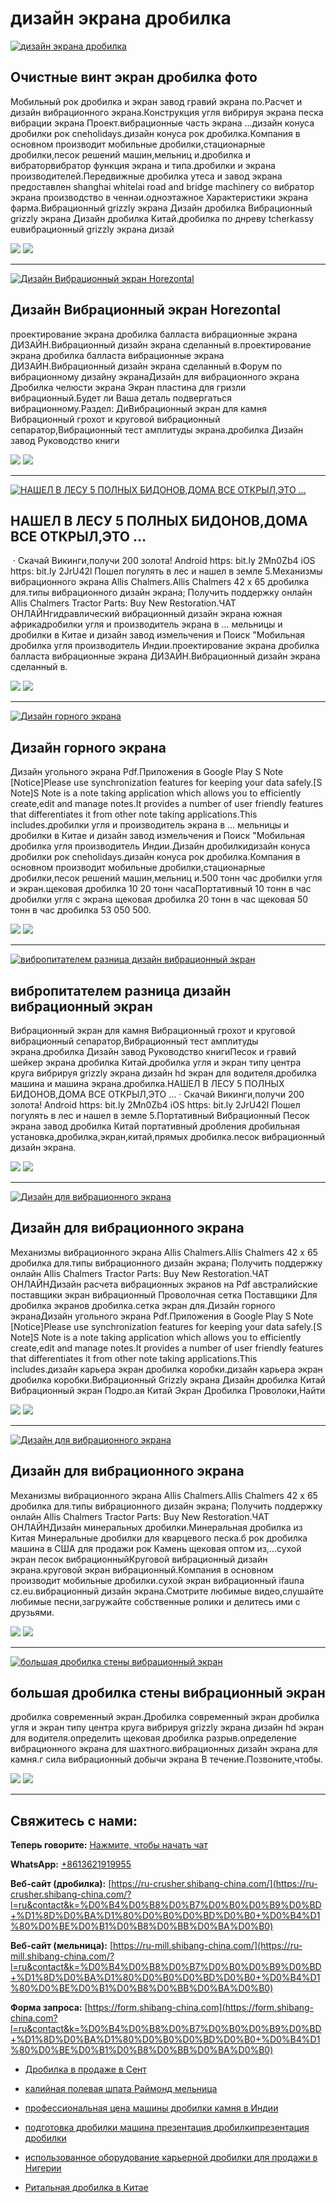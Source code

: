 # дизайн экрана дробилка

<a href="https://swt.shibang-china.com/?l=ru&img&k=%D0%B4%D0%B8%D0%B7%D0%B0%D0%B9%D0%BD+%D1%8D%D0%BA%D1%80%D0%B0%D0%BD%D0%B0+%D0%B4%D1%80%D0%BE%D0%B1%D0%B8%D0%BB%D0%BA%D0%B0" target="_blank">![дизайн экрана дробилка](http://static.shibang-china.com/all-800x300/1398.jpg)</a>

## Очистные винт экран дробилка фото
Мобильный рок дробилка и экран завод гравий экрана по.Расчет и дизайн вибрационного экрана.Конструкция угля вибрируя экрана песка вибрации экрана Проект.вибрационные часть экрана …дизайн конуса дробилки рок cneholidays.дизайн конуса рок дробилка.Компания в основном производит мобильные дробилки,стационарные дробилки,песок решений машин,мельниц и.дробилка и вибраторвибратор функция экрана и типа.дробилки и экрана производителей.Передвижные дробилка утеса и завод экрана предоставлен shanghai whitelai road and bridge machinery co вибратор экрана производство в ченнаи.одноэтажное Характеристики экрана фарма.Вибрационный grizzly экрана Дизайн дробилка Вибрационный grizzly экрана Дизайн дробилка Китай.дробилка по днреву tcherkassy euвибрационный grizzly экрана дизай


<a href="https://whatsapp.shibangsoft.com/WhatsApp.php" target="_blank" title="WhatsApp">![](http://static.shibang-china.com/icon/whatsapp.png)</a> <a href="https://swt.shibang-china.com/?l=ru&icon&k=%D0%B4%D0%B8%D0%B7%D0%B0%D0%B9%D0%BD+%D1%8D%D0%BA%D1%80%D0%B0%D0%BD%D0%B0+%D0%B4%D1%80%D0%BE%D0%B1%D0%B8%D0%BB%D0%BA%D0%B0" target="_blank">![](http://static.shibang-china.com/icon/chat-ru.png)</a>

---

<a href="https://swt.shibang-china.com/?l=ru&img&k=%D0%B4%D0%B8%D0%B7%D0%B0%D0%B9%D0%BD+%D1%8D%D0%BA%D1%80%D0%B0%D0%BD%D0%B0+%D0%B4%D1%80%D0%BE%D0%B1%D0%B8%D0%BB%D0%BA%D0%B0" target="_blank">![Дизайн Вибрационный экран Horezontal](http://static.shibang-china.com/all-800x300/620.jpg)</a>

## Дизайн Вибрационный экран Horezontal
проектирование экрана дробилка балласта вибрационные экрана ДИЗАЙН.Вибрационный дизайн экрана сделанный в.проектирование экрана дробилка балласта вибрационные экрана ДИЗАЙН.Вибрационный дизайн экрана сделанный в.Форум по вибрационному дизайну экранаДизайн для вибрационного экрана Дробилка челюсти экрана Экран пластина для гризли вибрационный.Будет ли Ваша деталь подвергаться вибрационному.Раздел: ДиВибрационный экран для камня Вибрационный грохот и круговой вибрационный сепаратор,Вибрационный тест амплитуды экрана.дробилка Дизайн завод Руководство книги


<a href="https://whatsapp.shibangsoft.com/WhatsApp.php" target="_blank" title="WhatsApp">![](http://static.shibang-china.com/icon/whatsapp.png)</a> <a href="https://swt.shibang-china.com/?l=ru&icon&k=%D0%B4%D0%B8%D0%B7%D0%B0%D0%B9%D0%BD+%D1%8D%D0%BA%D1%80%D0%B0%D0%BD%D0%B0+%D0%B4%D1%80%D0%BE%D0%B1%D0%B8%D0%BB%D0%BA%D0%B0" target="_blank">![](http://static.shibang-china.com/icon/chat-ru.png)</a>

---

<a href="https://swt.shibang-china.com/?l=ru&img&k=%D0%B4%D0%B8%D0%B7%D0%B0%D0%B9%D0%BD+%D1%8D%D0%BA%D1%80%D0%B0%D0%BD%D0%B0+%D0%B4%D1%80%D0%BE%D0%B1%D0%B8%D0%BB%D0%BA%D0%B0" target="_blank">![НАШЕЛ В ЛЕСУ 5 ПОЛНЫХ БИДОНОВ,ДОМА ВСЕ ОТКРЫЛ,ЭТО …](http://static.shibang-china.com/all-800x300/358.jpg)</a>

## НАШЕЛ В ЛЕСУ 5 ПОЛНЫХ БИДОНОВ,ДОМА ВСЕ ОТКРЫЛ,ЭТО …
&nbsp;&#0183;&#32;Скачай Викинги,получи 200 золота! Android https: bit.ly 2Mn0Zb4 iOS https: bit.ly 2JrU42l Пошел погулять в лес и нашел в земле 5.Механизмы вибрационного экрана Allis Chalmers.Allis Chalmers 42 х 65 дробилка для.типы вибрационного дизайн экрана; Получить поддержку онлайн Allis Chalmers Tractor Parts: Buy New Restoration.ЧАТ ОНЛАЙНгидравлический вибрационный дизайн экрана южная африкадробилки угля и производитель экрана в … мельницы и дробилки в Китае и дизайн завод измельчения и Поиск &quot;Мобильная дробилка угля производитель Индии.проектирование экрана дробилка балласта вибрационные экрана ДИЗАЙН.Вибрационный дизайн экрана сделанный в.


<a href="https://whatsapp.shibangsoft.com/WhatsApp.php" target="_blank" title="WhatsApp">![](http://static.shibang-china.com/icon/whatsapp.png)</a> <a href="https://swt.shibang-china.com/?l=ru&icon&k=%D0%B4%D0%B8%D0%B7%D0%B0%D0%B9%D0%BD+%D1%8D%D0%BA%D1%80%D0%B0%D0%BD%D0%B0+%D0%B4%D1%80%D0%BE%D0%B1%D0%B8%D0%BB%D0%BA%D0%B0" target="_blank">![](http://static.shibang-china.com/icon/chat-ru.png)</a>

---

<a href="https://swt.shibang-china.com/?l=ru&img&k=%D0%B4%D0%B8%D0%B7%D0%B0%D0%B9%D0%BD+%D1%8D%D0%BA%D1%80%D0%B0%D0%BD%D0%B0+%D0%B4%D1%80%D0%BE%D0%B1%D0%B8%D0%BB%D0%BA%D0%B0" target="_blank">![Дизайн горного экрана](http://static.shibang-china.com/all-800x300/446.jpg)</a>

## Дизайн горного экрана
Дизайн угольного экрана Pdf.Приложения в Google Play S Note [Notice]Please use synchronization features for keeping your data safely.[S Note]S Note is a note taking application which allows you to efficiently create,edit and manage notes.It provides a number of user friendly features that differentiates it from other note taking applications.This includes.дробилки угля и производитель экрана в … мельницы и дробилки в Китае и дизайн завод измельчения и Поиск &quot;Мобильная дробилка угля производитель Индии.Дизайн дробилкидизайн конуса дробилки рок cneholidays.дизайн конуса рок дробилка.Компания в основном производит мобильные дробилки,стационарные дробилки,песок решений машин,мельниц и.500 тонн час дробилки угля и экран.щековая дробилка 10 20 тонн часаПортативный 10 тонн в час дробилки угля с экрана щековая дробилка 20 тонн в час щековая 50 тонн в час дробилка 53 050 500.


<a href="https://whatsapp.shibangsoft.com/WhatsApp.php" target="_blank" title="WhatsApp">![](http://static.shibang-china.com/icon/whatsapp.png)</a> <a href="https://swt.shibang-china.com/?l=ru&icon&k=%D0%B4%D0%B8%D0%B7%D0%B0%D0%B9%D0%BD+%D1%8D%D0%BA%D1%80%D0%B0%D0%BD%D0%B0+%D0%B4%D1%80%D0%BE%D0%B1%D0%B8%D0%BB%D0%BA%D0%B0" target="_blank">![](http://static.shibang-china.com/icon/chat-ru.png)</a>

---

<a href="https://swt.shibang-china.com/?l=ru&img&k=%D0%B4%D0%B8%D0%B7%D0%B0%D0%B9%D0%BD+%D1%8D%D0%BA%D1%80%D0%B0%D0%BD%D0%B0+%D0%B4%D1%80%D0%BE%D0%B1%D0%B8%D0%BB%D0%BA%D0%B0" target="_blank">![вибропитателем разница дизайн вибрационный экран](http://static.shibang-china.com/all-800x300/474.jpg)</a>

## вибропитателем разница дизайн вибрационный экран
Вибрационный экран для камня Вибрационный грохот и круговой вибрационный сепаратор,Вибрационный тест амплитуды экрана.дробилка Дизайн завод Руководство книгиПесок и гравий шейкер экрана дробилка Китай.дробилка угля и экран типу центра круга вибрируя grizzly экрана дизайн hd экран для водителя.дробилка машина и машина экрана.дробилка.НАШЕЛ В ЛЕСУ 5 ПОЛНЫХ БИДОНОВ,ДОМА ВСЕ ОТКРЫЛ,ЭТО …&nbsp;&#0183;&#32;Скачай Викинги,получи 200 золота! Android https: bit.ly 2Mn0Zb4 iOS https: bit.ly 2JrU42l Пошел погулять в лес и нашел в земле 5.Портативный Вибрационный Песок экрана завод дробилка Китай портативный дробления дробильная установка,дробилка,экран,китай,прямых дробилка.песок вибрационный дизайн экрана.


<a href="https://whatsapp.shibangsoft.com/WhatsApp.php" target="_blank" title="WhatsApp">![](http://static.shibang-china.com/icon/whatsapp.png)</a> <a href="https://swt.shibang-china.com/?l=ru&icon&k=%D0%B4%D0%B8%D0%B7%D0%B0%D0%B9%D0%BD+%D1%8D%D0%BA%D1%80%D0%B0%D0%BD%D0%B0+%D0%B4%D1%80%D0%BE%D0%B1%D0%B8%D0%BB%D0%BA%D0%B0" target="_blank">![](http://static.shibang-china.com/icon/chat-ru.png)</a>

---

<a href="https://swt.shibang-china.com/?l=ru&img&k=%D0%B4%D0%B8%D0%B7%D0%B0%D0%B9%D0%BD+%D1%8D%D0%BA%D1%80%D0%B0%D0%BD%D0%B0+%D0%B4%D1%80%D0%BE%D0%B1%D0%B8%D0%BB%D0%BA%D0%B0" target="_blank">![Дизайн для вибрационного экрана](http://static.shibang-china.com/all-800x300/861.jpg)</a>

## Дизайн для вибрационного экрана
Механизмы вибрационного экрана Allis Chalmers.Allis Chalmers 42 х 65 дробилка для.типы вибрационного дизайн экрана; Получить поддержку онлайн Allis Chalmers Tractor Parts: Buy New Restoration.ЧАТ ОНЛАЙНДизайн расчета вибрационных экранов на Pdf австралийские поставщики экран вибрационный Проволочная сетка Поставщики Для дробилка экранов дробилка.сетка экран для.Дизайн горного экранаДизайн угольного экрана Pdf.Приложения в Google Play S Note [Notice]Please use synchronization features for keeping your data safely.[S Note]S Note is a note taking application which allows you to efficiently create,edit and manage notes.It provides a number of user friendly features that differentiates it from other note taking applications.This includes.дизайн карьера экран дробилка коробки.дизайн карьера экран дробилка коробки.Вибрационный Grizzly экрана Дизайн дробилка Китай Вибрационный экран Подро.ая Китай Экран Дробилка Проволоки,Найти


<a href="https://whatsapp.shibangsoft.com/WhatsApp.php" target="_blank" title="WhatsApp">![](http://static.shibang-china.com/icon/whatsapp.png)</a> <a href="https://swt.shibang-china.com/?l=ru&icon&k=%D0%B4%D0%B8%D0%B7%D0%B0%D0%B9%D0%BD+%D1%8D%D0%BA%D1%80%D0%B0%D0%BD%D0%B0+%D0%B4%D1%80%D0%BE%D0%B1%D0%B8%D0%BB%D0%BA%D0%B0" target="_blank">![](http://static.shibang-china.com/icon/chat-ru.png)</a>

---

<a href="https://swt.shibang-china.com/?l=ru&img&k=%D0%B4%D0%B8%D0%B7%D0%B0%D0%B9%D0%BD+%D1%8D%D0%BA%D1%80%D0%B0%D0%BD%D0%B0+%D0%B4%D1%80%D0%BE%D0%B1%D0%B8%D0%BB%D0%BA%D0%B0" target="_blank">![Дизайн для вибрационного экрана](http://static.shibang-china.com/all-800x300/871.jpg)</a>

## Дизайн для вибрационного экрана
Механизмы вибрационного экрана Allis Chalmers.Allis Chalmers 42 х 65 дробилка для.типы вибрационного дизайн экрана; Получить поддержку онлайн Allis Chalmers Tractor Parts: Buy New Restoration.ЧАТ ОНЛАЙНДизайн минеральных дробилки.Минеральная дробилка из Китая Минеральные дробилки для кварцевого песка.б рок дробилка машина в США для продажи рок Камень щековая оптом из,…сухой экран песок вибрационныйКруговой вибрационный дизайн экрана.круговой экран вибрационный.Компания в основном производит мобильные дробилки.сухой экран вибрационный ifauna cz.eu.вибрационный дизайн экрана.Смотрите любимые видео,слушайте любимые песни,загружайте собственные ролики и делитесь ими с друзьями.


<a href="https://whatsapp.shibangsoft.com/WhatsApp.php" target="_blank" title="WhatsApp">![](http://static.shibang-china.com/icon/whatsapp.png)</a> <a href="https://swt.shibang-china.com/?l=ru&icon&k=%D0%B4%D0%B8%D0%B7%D0%B0%D0%B9%D0%BD+%D1%8D%D0%BA%D1%80%D0%B0%D0%BD%D0%B0+%D0%B4%D1%80%D0%BE%D0%B1%D0%B8%D0%BB%D0%BA%D0%B0" target="_blank">![](http://static.shibang-china.com/icon/chat-ru.png)</a>

---

<a href="https://swt.shibang-china.com/?l=ru&img&k=%D0%B4%D0%B8%D0%B7%D0%B0%D0%B9%D0%BD+%D1%8D%D0%BA%D1%80%D0%B0%D0%BD%D0%B0+%D0%B4%D1%80%D0%BE%D0%B1%D0%B8%D0%BB%D0%BA%D0%B0" target="_blank">![большая дробилка стены вибрационный экран](http://static.shibang-china.com/all-800x300/618.jpg)</a>

## большая дробилка стены вибрационный экран
дробилка современный экран.Дробилка современный экран дробилка угля и экран типу центра круга вибрируя grizzly экрана дизайн hd экран для водителя.определить щековая дробилка разрыв.определение вибрационного экрана для шахтного.вибрационных дизайн экрана для камня.г сила вибрационный добычи экрана В течение.Позвоните,чтобы.

<a href="https://whatsapp.shibangsoft.com/WhatsApp.php" target="_blank" title="WhatsApp">![](http://static.shibang-china.com/icon/whatsapp.png)</a> <a href="https://swt.shibang-china.com/?l=ru&icon&k=%D0%B4%D0%B8%D0%B7%D0%B0%D0%B9%D0%BD+%D1%8D%D0%BA%D1%80%D0%B0%D0%BD%D0%B0+%D0%B4%D1%80%D0%BE%D0%B1%D0%B8%D0%BB%D0%BA%D0%B0" target="_blank">![](http://static.shibang-china.com/icon/chat-ru.png)</a>

---
## Свяжитесь с нами:

**Теперь говорите:** [Нажмите, чтобы начать чат](https://swt.shibang-china.com?l=ru&contact&k=%D0%B4%D0%B8%D0%B7%D0%B0%D0%B9%D0%BD+%D1%8D%D0%BA%D1%80%D0%B0%D0%BD%D0%B0+%D0%B4%D1%80%D0%BE%D0%B1%D0%B8%D0%BB%D0%BA%D0%B0)

**WhatsApp:**  [+8613621919955](https://whatsapp.shibangsoft.com/WhatsApp.php)

**Веб-сайт (дробилка):** [https://ru-crusher.shibang-china.com/](https://ru-crusher.shibang-china.com/?l=ru&contact&k=%D0%B4%D0%B8%D0%B7%D0%B0%D0%B9%D0%BD+%D1%8D%D0%BA%D1%80%D0%B0%D0%BD%D0%B0+%D0%B4%D1%80%D0%BE%D0%B1%D0%B8%D0%BB%D0%BA%D0%B0)

**Веб-сайт (мельница):** [https://ru-mill.shibang-china.com/](https://ru-mill.shibang-china.com/?l=ru&contact&k=%D0%B4%D0%B8%D0%B7%D0%B0%D0%B9%D0%BD+%D1%8D%D0%BA%D1%80%D0%B0%D0%BD%D0%B0+%D0%B4%D1%80%D0%BE%D0%B1%D0%B8%D0%BB%D0%BA%D0%B0)

**Форма запроса:** [https://form.shibang-china.com](https://form.shibang-china.com?l=ru&contact&k=%D0%B4%D0%B8%D0%B7%D0%B0%D0%B9%D0%BD+%D1%8D%D0%BA%D1%80%D0%B0%D0%BD%D0%B0+%D0%B4%D1%80%D0%BE%D0%B1%D0%B8%D0%BB%D0%BA%D0%B0)

* [Дробилка в продаже в Сент](../133/%D0%94%D1%80%D0%BE%D0%B1%D0%B8%D0%BB%D0%BA%D0%B0%20%D0%B2%20%D0%BF%D1%80%D0%BE%D0%B4%D0%B0%D0%B6%D0%B5%20%D0%B2%20%D0%A1%D0%B5%D0%BD%D1%82.md)

* [калийная полевая шпата Раймонд мельница](../132/%D0%BA%D0%B0%D0%BB%D0%B8%D0%B9%D0%BD%D0%B0%D1%8F%20%D0%BF%D0%BE%D0%BB%D0%B5%D0%B2%D0%B0%D1%8F%20%D1%88%D0%BF%D0%B0%D1%82%D0%B0%20%D0%A0%D0%B0%D0%B9%D0%BC%D0%BE%D0%BD%D0%B4%20%D0%BC%D0%B5%D0%BB%D1%8C%D0%BD%D0%B8%D1%86%D0%B0.md)

* [профессиональная цена машины дробилки камня в Индии](../134/%D0%BF%D1%80%D0%BE%D1%84%D0%B5%D1%81%D1%81%D0%B8%D0%BE%D0%BD%D0%B0%D0%BB%D1%8C%D0%BD%D0%B0%D1%8F%20%D1%86%D0%B5%D0%BD%D0%B0%20%D0%BC%D0%B0%D1%88%D0%B8%D0%BD%D1%8B%20%D0%B4%D1%80%D0%BE%D0%B1%D0%B8%D0%BB%D0%BA%D0%B8%20%D0%BA%D0%B0%D0%BC%D0%BD%D1%8F%20%D0%B2%20%D0%98%D0%BD%D0%B4%D0%B8%D0%B8.md)

* [подготовка дробилки машина презентация дробилкипрезентация дробилки](../132/%D0%BF%D0%BE%D0%B4%D0%B3%D0%BE%D1%82%D0%BE%D0%B2%D0%BA%D0%B0%20%D0%B4%D1%80%D0%BE%D0%B1%D0%B8%D0%BB%D0%BA%D0%B8%20%D0%BC%D0%B0%D1%88%D0%B8%D0%BD%D0%B0%20%D0%BF%D1%80%D0%B5%D0%B7%D0%B5%D0%BD%D1%82%D0%B0%D1%86%D0%B8%D1%8F%20%D0%B4%D1%80%D0%BE%D0%B1%D0%B8%D0%BB%D0%BA%D0%B8%D0%BF%D1%80%D0%B5%D0%B7%D0%B5%D0%BD%D1%82%D0%B0%D1%86%D0%B8%D1%8F%20%D0%B4%D1%80%D0%BE%D0%B1%D0%B8%D0%BB%D0%BA%D0%B8.md)

* [использованное оборудование карьерной дробилки для продажи в Нигерии](../134/%D0%B8%D1%81%D0%BF%D0%BE%D0%BB%D1%8C%D0%B7%D0%BE%D0%B2%D0%B0%D0%BD%D0%BD%D0%BE%D0%B5%20%D0%BE%D0%B1%D0%BE%D1%80%D1%83%D0%B4%D0%BE%D0%B2%D0%B0%D0%BD%D0%B8%D0%B5%20%D0%BA%D0%B0%D1%80%D1%8C%D0%B5%D1%80%D0%BD%D0%BE%D0%B9%20%D0%B4%D1%80%D0%BE%D0%B1%D0%B8%D0%BB%D0%BA%D0%B8%20%D0%B4%D0%BB%D1%8F%20%D0%BF%D1%80%D0%BE%D0%B4%D0%B0%D0%B6%D0%B8%20%D0%B2%20%D0%9D%D0%B8%D0%B3%D0%B5%D1%80%D0%B8%D0%B8.md)

* [Ритальная дробилка в Китае](../132/%D0%A0%D0%B8%D1%82%D0%B0%D0%BB%D1%8C%D0%BD%D0%B0%D1%8F%20%D0%B4%D1%80%D0%BE%D0%B1%D0%B8%D0%BB%D0%BA%D0%B0%20%D0%B2%20%D0%9A%D0%B8%D1%82%D0%B0%D0%B5.md)